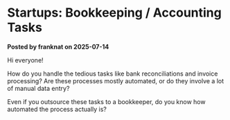# Startups: Bookkeeping / Accounting Tasks

**Posted by franknat on 2025-07-14**

Hi everyone!

How do you handle the tedious tasks like bank reconciliations and invoice processing? Are these processes mostly automated, or do they involve a lot of manual data entry?

Even if you outsource these tasks to a bookkeeper, do you know how automated the process actually is?